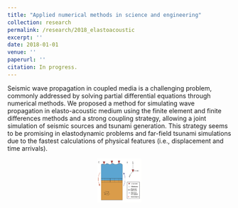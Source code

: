 ```yaml
---
title: "Applied numerical methods in science and engineering"
collection: research
permalink: /research/2018_elastoacoustic
excerpt: ''
date: 2018-01-01
venue: ''
paperurl: ''
citation: In progress.
---
```

Seismic wave propagation in coupled media is a challenging problem, commonly addressed by solving partial differential equations through numerical methods. We proposed a method for simulating wave propagation in elasto-acoustic medium using the finite element and finite differences methods and a strong coupling strategy, allowing a joint simulation of seismic sources and tsunami generation. This strategy seems to be promising in elastodynamic problems and far-field tsunami simulations due to the fastest calculations of physical features (i.e., displacement and time arrivals).
<p>   </p>
<center>
<img src="/images/WORK_CARTOON.png" alt="MarineGEO circle logo" style="height: 100px; width:100px;"/>
</center>
<p>   </p>
